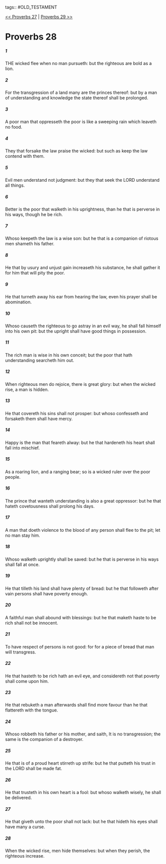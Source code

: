tags:: #OLD_TESTAMENT

[<< Proverbs 27](OLD_TESTAMENT/20_Proverbs/Proverbs_27.md) | [Proverbs 29 >>](OLD_TESTAMENT/20_Proverbs/Proverbs_29.md)

# Proverbs 28

##### 1

THE wicked flee when no man pursueth: but the righteous are bold as a lion.

##### 2

For the transgression of a land many are the princes thereof: but by a man of understanding and knowledge the state thereof shall be prolonged.

##### 3

A poor man that oppresseth the poor is like a sweeping rain which leaveth no food.

##### 4

They that forsake the law praise the wicked: but such as keep the law contend with them.

##### 5

Evil men understand not judgment: but they that seek the LORD understand all things.

##### 6

Better is the poor that walketh in his uprightness, than he that is perverse in his ways, though he be rich.

##### 7

Whoso keepeth the law is a wise son: but he that is a companion of riotous men shameth his father.

##### 8

He that by usury and unjust gain increaseth his substance, he shall gather it for him that will pity the poor.

##### 9

He that turneth away his ear from hearing the law, even his prayer shall be abomination.

##### 10

Whoso causeth the righteous to go astray in an evil way, he shall fall himself into his own pit: but the upright shall have good things in possession.

##### 11

The rich man is wise in his own conceit; but the poor that hath understanding searcheth him out.

##### 12

When righteous men do rejoice, there is great glory: but when the wicked rise, a man is hidden.

##### 13

He that covereth his sins shall not prosper: but whoso confesseth and forsaketh them shall have mercy.

##### 14

Happy is the man that feareth alway: but he that hardeneth his heart shall fall into mischief.

##### 15

As a roaring lion, and a ranging bear; so is a wicked ruler over the poor people.

##### 16

The prince that wanteth understanding is also a great oppressor: but he that hateth covetousness shall prolong his days.

##### 17

A man that doeth violence to the blood of any person shall flee to the pit; let no man stay him.

##### 18

Whoso walketh uprightly shall be saved: but he that is perverse in his ways shall fall at once.

##### 19

He that tilleth his land shall have plenty of bread: but he that followeth after vain persons shall have poverty enough.

##### 20

A faithful man shall abound with blessings: but he that maketh haste to be rich shall not be innocent.

##### 21

To have respect of persons is not good: for for a piece of bread that man will transgress.

##### 22

He that hasteth to be rich hath an evil eye, and considereth not that poverty shall come upon him.

##### 23

He that rebuketh a man afterwards shall find more favour than he that flattereth with the tongue.

##### 24

Whoso robbeth his father or his mother, and saith, It is no transgression; the same is the companion of a destroyer.

##### 25

He that is of a proud heart stirreth up strife: but he that putteth his trust in the LORD shall be made fat.

##### 26

He that trusteth in his own heart is a fool: but whoso walketh wisely, he shall be delivered.

##### 27

He that giveth unto the poor shall not lack: but he that hideth his eyes shall have many a curse.

##### 28

When the wicked rise, men hide themselves: but when they perish, the righteous increase.
